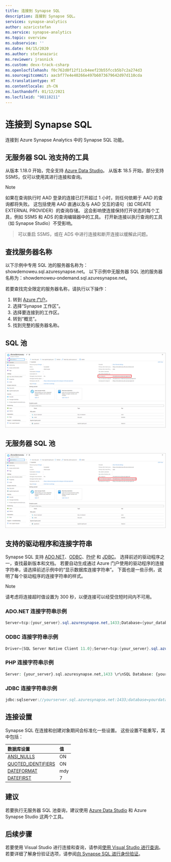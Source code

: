 ```yaml
---
title: 连接到 Synapse SQL
description: 连接到 Synapse SQL。
services: synapse-analytics
author: azaricstefan
ms.service: synapse-analytics
ms.topic: overview
ms.subservice: ''
ms.date: 04/15/2020
ms.author: stefanazaric
ms.reviewer: jrasnick
ms.custom: devx-track-csharp
ms.openlocfilehash: f0c762d0f12f11cb4eef23b55fccb5b7c2a274d3
ms.sourcegitcommit: aacbf77e4e40266e497b6073679642d97d110cda
ms.translationtype: HT
ms.contentlocale: zh-CN
ms.lasthandoff: 01/12/2021
ms.locfileid: "98118211"
---
```

# <a name="connect-to-synapse-sql"></a>连接到 Synapse SQL
连接到 Azure Synapse Analytics 中的 Synapse SQL 功能。

## <a name="supported-tools-for-serverless-sql-pool"></a>无服务器 SQL 池支持的工具

从版本 1.18.0 开始，完全支持 [Azure Data Studio](/sql/azure-data-studio/download-azure-data-studio)。 从版本 18.5 开始，部分支持 SSMS，仅可以使用其进行连接和查询。

> [!NOTE]
> 如果在查询执行时 AAD 登录的连接已打开超过 1 小时，则任何依赖于 AAD 的查询都将失败。 这包括使用 AAD 直通以及与 AAD 交互的语句（如 CREATE EXTERNAL PROVIDER）的查询存储。 这会影响使连接保持打开状态的每个工具，例如 SSMS 和 ADS 的查询编辑器中的工具。 打开新连接以执行查询的工具（如 Synapse Studio）不受影响。

> 可以重启 SSMS，或在 ADS 中进行连接和断开连接以缓解此问题。 

## <a name="find-your-server-name"></a>查找服务器名称

以下示例中专用 SQL 池的服务器名称为：showdemoweu.sql.azuresynapse.net。
以下示例中无服务器 SQL 池的服务器名称为：showdemoweu-ondemand.sql.azuresynapse.net。

若要查找完全限定的服务器名称，请执行以下操作：

1. 转到 [Azure 门户](https://portal.azure.com)。
2. 选择“Synapse 工作区”。
3. 选择要连接到的工作区。
4. 转到“概览”。
5. 找到完整的服务器名称。

## <a name="sql-pool"></a>**SQL 池**

![完整服务器名称](./media/connect-overview/server-connect-example.png)

## <a name="serverless-sql-pool"></a>**无服务器 SQL 池**

![完整服务器名称 - 无服务器 SQL 池](./media/connect-overview/server-connect-example-sqlod.png)

## <a name="supported-drivers-and-connection-strings"></a>支持的驱动程序和连接字符串
Synapse SQL 支持 [ADO.NET](/dotnet/framework/data/adonet/)、[ODBC](/sql/connect/odbc/windows/microsoft-odbc-driver-for-sql-server-on-windows)、[PHP](/sql/connect/php/overview-of-the-php-sql-driver?f=255&MSPPError=-2147217396) 和 [JDBC](/sql/connect/jdbc/microsoft-jdbc-driver-for-sql-server)。 选择前述的驱动程序之一，查找最新版本和文档。 若要自动生成通过 Azure 门户使用的驱动程序的连接字符串，请选择前述示例中的“显示数据库连接字符串”。 下面也是一些示例，说明了每个驱动程序的连接字符串的样式。

> [!NOTE]
> 请考虑将连接超时值设置为 300 秒，以便连接可以经受住短时间内不可用。

### <a name="adonet-connection-string-example"></a>ADO.NET 连接字符串示例

```csharp
Server=tcp:{your_server}.sql.azuresynapse.net,1433;Database={your_database};User ID={your_user_name};Password={your_password_here};Encrypt=True;TrustServerCertificate=False;Connection Timeout=30;
```

### <a name="odbc-connection-string-example"></a>ODBC 连接字符串示例

```csharp
Driver={SQL Server Native Client 11.0};Server=tcp:{your_server}.sql.azuresynapse.net,1433;Database={your_database};Uid={your_user_name};Pwd={your_password_here};Encrypt=yes;TrustServerCertificate=no;Connection Timeout=30;
```

### <a name="php-connection-string-example"></a>PHP 连接字符串示例

```PHP
Server: {your_server}.sql.azuresynapse.net,1433 \r\nSQL Database: {your_database}\r\nUser Name: {your_user_name}\r\n\r\nPHP Data Objects(PDO) Sample Code:\r\n\r\ntry {\r\n   $conn = new PDO ( \"sqlsrv:server = tcp:{your_server}.sql.azuresynapse.net,1433; Database = {your_database}\", \"{your_user_name}\", \"{your_password_here}\");\r\n    $conn->setAttribute( PDO::ATTR_ERRMODE, PDO::ERRMODE_EXCEPTION );\r\n}\r\ncatch ( PDOException $e ) {\r\n   print( \"Error connecting to SQL Server.\" );\r\n   die(print_r($e));\r\n}\r\n\rSQL Server Extension Sample Code:\r\n\r\n$connectionInfo = array(\"UID\" => \"{your_user_name}\", \"pwd\" => \"{your_password_here}\", \"Database\" => \"{your_database}\", \"LoginTimeout\" => 30, \"Encrypt\" => 1, \"TrustServerCertificate\" => 0);\r\n$serverName = \"tcp:{your_server}.sql.azuresynapse.net,1433\";\r\n$conn = sqlsrv_connect($serverName, $connectionInfo);
```

### <a name="jdbc-connection-string-example"></a>JDBC 连接字符串示例

```Java
jdbc:sqlserver://yourserver.sql.azuresynapse.net:1433;database=yourdatabase;user={your_user_name};password={your_password_here};encrypt=true;trustServerCertificate=false;hostNameInCertificate=*.sql.azuresynapse.net;loginTimeout=30;
```

## <a name="connection-settings"></a>连接设置
Synapse SQL 在连接和创建对象期间会标准化一些设置。 这些设置不能重写，其中包括：

| 数据库设置 | 值 |
|:--- |:--- |
| [ANSI_NULLS](/sql/t-sql/statements/set-ansi-nulls-transact-sql?toc=/azure/synapse-analytics/toc.json&bc=/azure/synapse-analytics/breadcrumb/toc.json&view=azure-sqldw-latest&preserve-view=true) |ON |
| [QUOTED_IDENTIFIERS](/sql/t-sql/statements/set-quoted-identifier-transact-sql?toc=/azure/synapse-analytics/toc.json&bc=/azure/synapse-analytics/breadcrumb/toc.json&view=azure-sqldw-latest&preserve-view=true) |ON |
| [DATEFORMAT](/sql/t-sql/statements/set-dateformat-transact-sql?toc=/azure/synapse-analytics/toc.json&bc=/azure/synapse-analytics/breadcrumb/toc.json&view=azure-sqldw-latest&preserve-view=true) |mdy |
| [DATEFIRST](/sql/t-sql/statements/set-datefirst-transact-sql?toc=/azure/synapse-analytics/toc.json&bc=/azure/synapse-analytics/breadcrumb/toc.json&view=azure-sqldw-latest&preserve-view=true) |7 |

## <a name="recommendations"></a>建议

若要执行无服务器 SQL 池查询，建议使用 [Azure Data Studio](get-started-azure-data-studio.md) 和 Azure Synapse Studio 这两个工具。

## <a name="next-steps"></a>后续步骤
若要使用 Visual Studio 进行连接和查询，请参阅[使用 Visual Studio 进行查询](../sql-data-warehouse/sql-data-warehouse-query-visual-studio.md?toc=/azure/synapse-analytics/toc.json&bc=/azure/synapse-analytics/breadcrumb/toc.json)。 若要详细了解身份验证选项，请参阅[向 Synapse SQL 进行身份验证](../sql-data-warehouse/sql-data-warehouse-authentication.md?toc=/azure/synapse-analytics/toc.json&bc=/azure/synapse-analytics/breadcrumb/toc.json)。